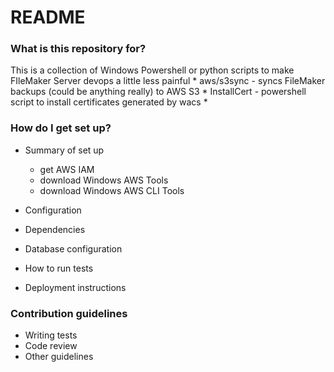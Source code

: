 # README #


### What is this repository for? ###

This is a collection of Windows Powershell or python scripts to make FIleMaker Server devops a little less painful
    * aws/s3sync - syncs FileMaker backups (could be anything really) to AWS S3
    * InstallCert - powershell script to install certificates generated by wacs
    * 
### How do I get set up? ###

* Summary of set up
  * get AWS IAM
  * download Windows AWS Tools
  * download Windows AWS CLI Tools
  
* Configuration
* Dependencies
* Database configuration
* How to run tests
* Deployment instructions

### Contribution guidelines ###

* Writing tests
* Code review
* Other guidelines
